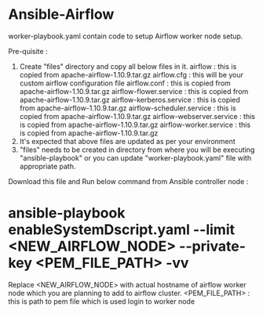 # Ansible-Airflow

worker-playbook.yaml contain code to setup Airflow worker node setup. 

Pre-quisite : 
   1) Create "files" directory and copy all below files in it.
            airflow   : this is copied from apache-airflow-1.10.9.tar.gz
            airflow.cfg : this will be your custom airflow configuration file 
            airflow.conf : this is copied from apache-airflow-1.10.9.tar.gz
            airflow-flower.service : this is copied from apache-airflow-1.10.9.tar.gz
            airflow-kerberos.service : this is copied from apache-airflow-1.10.9.tar.gz
            airflow-scheduler.service : this is copied from apache-airflow-1.10.9.tar.gz
            airflow-webserver.service : this is copied from apache-airflow-1.10.9.tar.gz
            airflow-worker.service : this is copied from apache-airflow-1.10.9.tar.gz
  2) It's expected that above files are updated as per your environment 
  3) "files" needs to be created in directory from where you will be executing "ansible-playbook" or you can update "worker-playbook.yaml" file with appropriate path. 
    
    
Download this file and Run below command from Ansible controller node : 
# ansible-playbook enableSystemDscript.yaml   --limit <NEW_AIRFLOW_NODE> --private-key <PEM_FILE_PATH> -vv

Replace 
<NEW_AIRFLOW_NODE> with actual hostname of airflow worker node which you are planning to add to airflow cluster. 
<PEM_FILE_PATH> : this is path to pem file which is used login to worker node 

